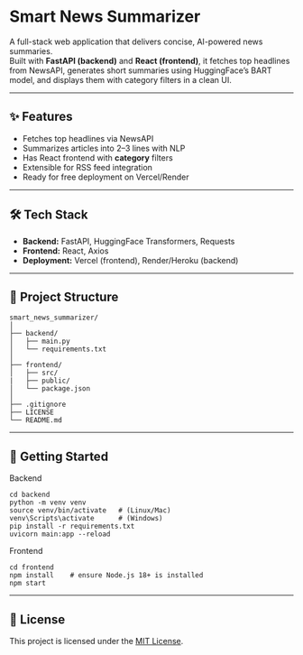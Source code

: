 # Smart News Summarizer

A full-stack web application that delivers concise, AI-powered news summaries.  
Built with **FastAPI (backend)** and **React (frontend)**, it fetches top headlines from NewsAPI, generates short summaries using HuggingFace’s BART model, and displays them with category filters in a clean UI.

---

## ✨ Features
- Fetches top headlines via NewsAPI  
- Summarizes articles into 2–3 lines with NLP  
- Has React frontend with **category** filters  
- Extensible for RSS feed integration  
- Ready for free deployment on Vercel/Render  

---

## 🛠️ Tech Stack
- **Backend:** FastAPI, HuggingFace Transformers, Requests  
- **Frontend:** React, Axios  
- **Deployment:** Vercel (frontend), Render/Heroku (backend)  

---

## 📂 Project Structure
```plaintext
smart_news_summarizer/
│
├── backend/
│   ├── main.py
│   └── requirements.txt
│
├── frontend/
│   ├── src/
|   ├── public/
│   └── package.json
│
├── .gitignore
├── LICENSE
└── README.md
```
---

## 🚀 Getting Started
Backend
```
cd backend
python -m venv venv
source venv/bin/activate   # (Linux/Mac)
venv\Scripts\activate      # (Windows)
pip install -r requirements.txt
uvicorn main:app --reload
```
Frontend
```
cd frontend
npm install    # ensure Node.js 18+ is installed
npm start
```
---

## 📄 License
This project is licensed under the [MIT License](./LICENSE).

